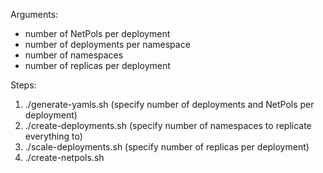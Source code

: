 Arguments:
- number of NetPols per deployment
- number of deployments per namespace
- number of namespaces
- number of replicas per deployment

Steps:
1. ./generate-yamls.sh (specify number of deployments and NetPols per deployment)
2. ./create-deployments.sh (specify number of namespaces to replicate everything to)
3. ./scale-deployments.sh (specify number of replicas per deployment)
4. ./create-netpols.sh
